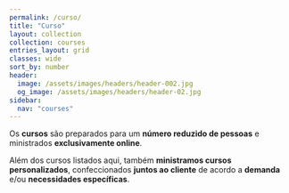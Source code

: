 ```yaml
---
permalink: /curso/
title: "Curso"
layout: collection
collection: courses
entries_layout: grid
classes: wide
sort_by: number
header:
  image: /assets/images/headers/header-002.jpg
  og_image: /assets/images/headers/header-02.jpg
sidebar:
  nav: "courses"
---
```


Os **cursos** são preparados para um **número reduzido de pessoas** e ministrados **exclusivamente online**.

Além dos cursos listados aqui, também **ministramos cursos personalizados**, confeccionados **juntos ao cliente** de acordo a **demanda** e/ou **necessidades específicas**.
